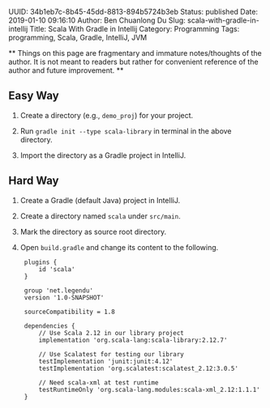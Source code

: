 UUID: 34b1eb7c-8b45-45dd-8813-894b5724b3eb
Status: published
Date: 2019-01-10 09:16:10
Author: Ben Chuanlong Du
Slug: scala-with-gradle-in-intellij
Title: Scala With Gradle in Intellij
Category: Programming
Tags: programming, Scala, Gradle, IntelliJ, JVM

**
Things on this page are
fragmentary and immature notes/thoughts of the author.
It is not meant to readers
but rather for convenient reference of the author and future improvement.
**

## Easy Way

1. Create a directory (e.g., `demo_proj`) for your project.

2. Run `gradle init --type scala-library` in terminal in the above directory.

3. Import the directory as a Gradle project in IntelliJ.

## Hard Way

1. Create a Gradle (default Java) project in IntelliJ. 

2. Create a directory named `scala` under `src/main`.

3. Mark the directory as source root directory.

4. Open `build.gradle` and change its content to the following.

        plugins {
            id 'scala'
        }

        group 'net.legendu'
        version '1.0-SNAPSHOT'

        sourceCompatibility = 1.8

        dependencies {
            // Use Scala 2.12 in our library project
            implementation 'org.scala-lang:scala-library:2.12.7'

            // Use Scalatest for testing our library
            testImplementation 'junit:junit:4.12'
            testImplementation 'org.scalatest:scalatest_2.12:3.0.5'

            // Need scala-xml at test runtime
            testRuntimeOnly 'org.scala-lang.modules:scala-xml_2.12:1.1.1'
        }